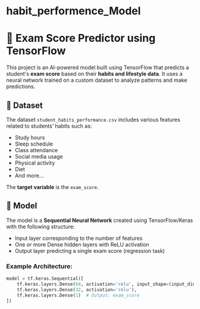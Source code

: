 # habit_performence_Model
# 🎯 Exam Score Predictor using TensorFlow

This project is an AI-powered model built using TensorFlow that predicts a student's **exam score** based on their **habits and lifestyle data**. It uses a neural network trained on a custom dataset to analyze patterns and make predictions.

## 📂 Dataset

The dataset `student_habits_performance.csv` includes various features related to students’ habits such as:

- Study hours
- Sleep schedule
- Class attendance
- Social media usage
- Physical activity
- Diet
- And more...

The **target variable** is the `exam_score`.

## 🧠 Model

The model is a **Sequential Neural Network** created using TensorFlow/Keras with the following structure:

- Input layer corresponding to the number of features
- One or more Dense hidden layers with ReLU activation
- Output layer predicting a single exam score (regression task)

### Example Architecture:
```python
model = tf.keras.Sequential([
    tf.keras.layers.Dense(64, activation='relu', input_shape=(input_dim,)),
    tf.keras.layers.Dense(32, activation='relu'),
    tf.keras.layers.Dense(1)  # Output: exam_score
])
